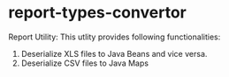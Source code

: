 # report-types-convertor
Report Utility:
This utlity provides following functionalities:
  1) Deserialize XLS files to Java Beans and vice versa.
  2) Deserialize CSV files to Java Maps
